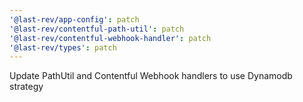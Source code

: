 ```yaml
---
'@last-rev/app-config': patch
'@last-rev/contentful-path-util': patch
'@last-rev/contentful-webhook-handler': patch
'@last-rev/types': patch
---
```


Update PathUtil and Contentful Webhook handlers to use Dynamodb strategy
